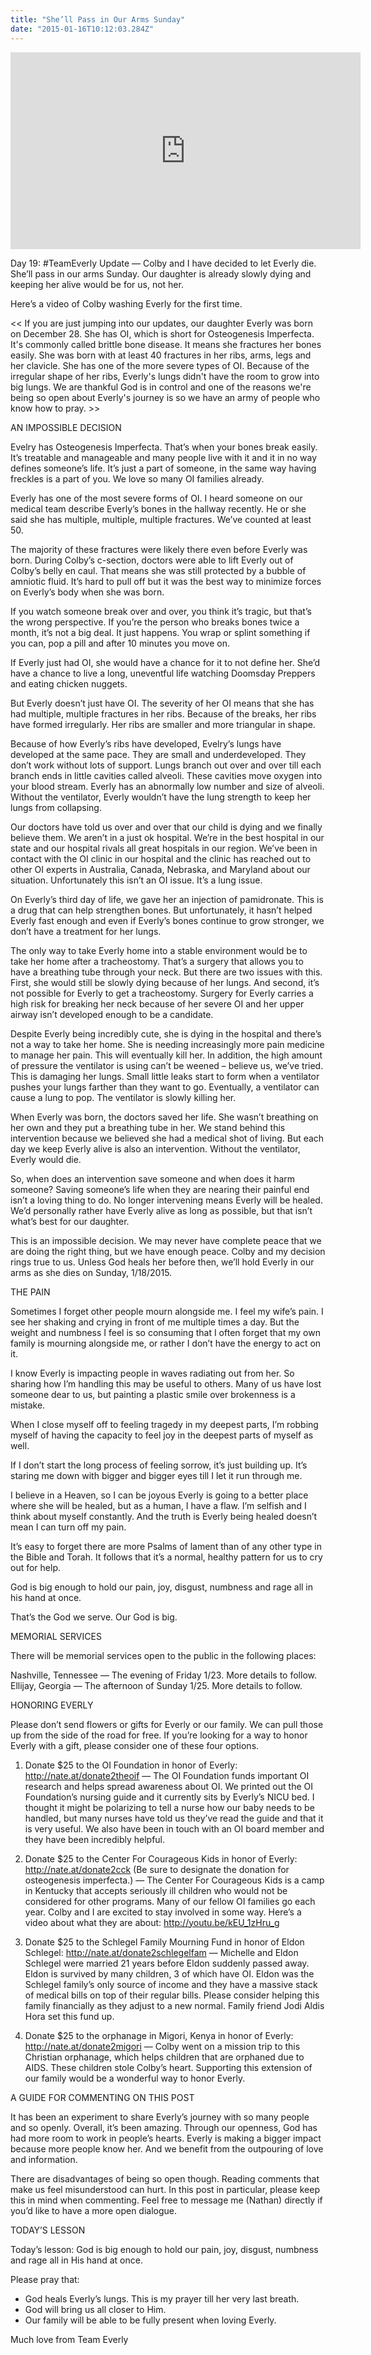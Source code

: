 ```yaml
---
title: "She’ll Pass in Our Arms Sunday"
date: "2015-01-16T10:12:03.284Z"
---
```


<iframe width="560" height="315" src="https://www.youtube.com/embed/88YIh-zmU8w" frameborder="0" allow="accelerometer; autoplay; encrypted-media; gyroscope; picture-in-picture" allowfullscreen></iframe>

Day 19: #TeamEverly Update — Colby and I have decided to let Everly die. She’ll pass in our arms Sunday. Our daughter is already slowly dying and keeping her alive would be for us, not her.

Here’s a video of Colby washing Everly for the first time.

<< If you are just jumping into our updates, our daughter Everly was born on December 28. She has OI, which is short for Osteogenesis Imperfecta. It's commonly called brittle bone disease. It means she fractures her bones easily. She was born with at least 40 fractures in her ribs, arms, legs and her clavicle. She has one of the more severe types of OI. Because of the irregular shape of her ribs, Everly's lungs didn't have the room to grow into big lungs. We are thankful God is in control and one of the reasons we're being so open about Everly's journey is so we have an army of people who know how to pray. >>

AN IMPOSSIBLE DECISION

Evelry has Osteogenesis Imperfecta. That’s when your bones break easily. It’s treatable and manageable and many people live with it and it in no way defines someone’s life. It’s just a part of someone, in the same way having freckles is a part of you. We love so many OI families already.

Everly has one of the most severe forms of OI. I heard someone on our medical team describe Everly’s bones in the hallway recently. He or she said she has multiple, multiple, multiple fractures. We’ve counted at least 50.

The majority of these fractures were likely there even before Everly was born. During Colby’s c-section, doctors were able to lift Everly out of Colby’s belly en caul. That means she was still protected by a bubble of amniotic fluid. It’s hard to pull off but it was the best way to minimize forces on Everly’s body when she was born.

If you watch someone break over and over, you think it’s tragic, but that’s the wrong perspective. If you’re the person who breaks bones twice a month, it’s not a big deal. It just happens. You wrap or splint something if you can, pop a pill and after 10 minutes you move on.

If Everly just had OI, she would have a chance for it to not define her. She’d have a chance to live a long, uneventful life watching Doomsday Preppers and eating chicken nuggets.

But Everly doesn’t just have OI. The severity of her OI means that she has had multiple, multiple fractures in her ribs. Because of the breaks, her ribs have formed irregularly. Her ribs are smaller and more triangular in shape.

Because of how Everly’s ribs have developed, Evelry’s lungs have developed at the same pace. They are small and underdeveloped. They don’t work without lots of support. Lungs branch out over and over till each branch ends in little cavities called alveoli. These cavities move oxygen into your blood stream. Everly has an abnormally low number and size of alveoli. Without the ventilator, Everly wouldn’t have the lung strength to keep her lungs from collapsing.

Our doctors have told us over and over that our child is dying and we finally believe them. We aren’t in a just ok hospital. We’re in the best hospital in our state and our hospital rivals all great hospitals in our region. We’ve been in contact with the OI clinic in our hospital and the clinic has reached out to other OI experts in Australia, Canada, Nebraska, and Maryland about our situation. Unfortunately this isn’t an OI issue. It’s a lung issue.

On Everly’s third day of life, we gave her an injection of pamidronate. This is a drug that can help strengthen bones. But unfortunately, it hasn’t helped Everly fast enough and even if Everly’s bones continue to grow stronger, we don’t have a treatment for her lungs.

The only way to take Everly home into a stable environment would be to take her home after a tracheostomy. That’s a surgery that allows you to have a breathing tube through your neck. But there are two issues with this. First, she would still be slowly dying because of her lungs. And second, it’s not possible for Everly to get a tracheostomy. Surgery for Everly carries a high risk for breaking her neck because of her severe OI and her upper airway isn’t developed enough to be a candidate.

Despite Everly being incredibly cute, she is dying in the hospital and there’s not a way to take her home. She is needing increasingly more pain medicine to manage her pain. This will eventually kill her. In addition, the high amount of pressure the ventilator is using can’t be weened – believe us, we’ve tried. This is damaging her lungs. Small little leaks start to form when a ventilator pushes your lungs farther than they want to go. Eventually, a ventilator can cause a lung to pop. The ventilator is slowly killing her.

When Everly was born, the doctors saved her life. She wasn’t breathing on her own and they put a breathing tube in her. We stand behind this intervention because we believed she had a medical shot of living. But each day we keep Everly alive is also an intervention. Without the ventilator, Everly would die.

So, when does an intervention save someone and when does it harm someone? Saving someone’s life when they are nearing their painful end isn’t a loving thing to do. No longer intervening means Everly will be healed. We’d personally rather have Everly alive as long as possible, but that isn’t what’s best for our daughter.

This is an impossible decision. We may never have complete peace that we are doing the right thing, but we have enough peace. Colby and my decision rings true to us. Unless God heals her before then, we’ll hold Everly in our arms as she dies on Sunday, 1/18/2015.

THE PAIN

Sometimes I forget other people mourn alongside me. I feel my wife’s pain. I see her shaking and crying in front of me multiple times a day. But the weight and numbness I feel is so consuming that I often forget that my own family is mourning alongside me, or rather I don’t have the energy to act on it.

I know Everly is impacting people in waves radiating out from her. So sharing how I’m handling this may be useful to others. Many of us have lost someone dear to us, but painting a plastic smile over brokenness is a mistake.

When I close myself off to feeling tragedy in my deepest parts, I’m robbing myself of having the capacity to feel joy in the deepest parts of myself as well.

If I don’t start the long process of feeling sorrow, it’s just building up. It’s staring me down with bigger and bigger eyes till I let it run through me.

I believe in a Heaven, so I can be joyous Everly is going to a better place where she will be healed, but as a human, I have a flaw. I’m selfish and I think about myself constantly. And the truth is Everly being healed doesn’t mean I can turn off my pain.

It’s easy to forget there are more Psalms of lament than of any other type in the Bible and Torah. It follows that it’s a normal, healthy pattern for us to cry out for help.

God is big enough to hold our pain, joy, disgust, numbness and rage all in his hand at once.

That’s the God we serve. Our God is big.

MEMORIAL SERVICES

There will be memorial services open to the public in the following places:

Nashville, Tennessee — The evening of Friday 1/23. More details to follow.
Ellijay, Georgia — The afternoon of Sunday 1/25. More details to follow.

HONORING EVERLY

Please don’t send flowers or gifts for Everly or our family. We can pull those up from the side of the road for free. If you’re looking for a way to honor Everly with a gift, please consider one of these four options.

1. Donate $25 to the OI Foundation in honor of Everly: http://nate.at/donate2theoif — The OI Foundation funds important OI research and helps spread awareness about OI. We printed out the OI Foundation’s nursing guide and it currently sits by Everly’s NICU bed. I thought it might be polarizing to tell a nurse how our baby needs to be handled, but many nurses have told us they’ve read the guide and that it is very useful. We also have been in touch with an OI board member and they have been incredibly helpful.

2. Donate $25 to the Center For Courageous Kids in honor of Everly: http://nate.at/donate2cck (Be sure to designate the donation for osteogenesis imperfecta.) — The Center For Courageous Kids is a camp in Kentucky that accepts seriously ill children who would not be considered for other programs. Many of our fellow OI families go each year. Colby and I are excited to stay involved in some way. Here’s a video about what they are about: http://youtu.be/kEU_1zHru_g

3. Donate $25 to the Schlegel Family Mourning Fund in honor of Eldon Schlegel: http://nate.at/donate2schlegelfam — Michelle and Eldon Schlegel were married 21 years before Eldon suddenly passed away. Eldon is survived by many children, 3 of which have OI. Eldon was the Schlegel family’s only source of income and they have a massive stack of medical bills on top of their regular bills. Please consider helping this family financially as they adjust to a new normal. Family friend Jodi Aldis Hora set this fund up.

4. Donate $25 to the orphanage in Migori, Kenya in honor of Everly: http://nate.at/donate2migori — Colby went on a mission trip to this Christian orphanage, which helps children that are orphaned due to AIDS. These children stole Colby’s heart. Supporting this extension of our family would be a wonderful way to honor Everly.

A GUIDE FOR COMMENTING ON THIS POST

It has been an experiment to share Everly’s journey with so many people and so openly. Overall, it’s been amazing. Through our openness, God has had more room to work in people’s hearts. Everly is making a bigger impact because more people know her. And we benefit from the outpouring of love and information.

There are disadvantages of being so open though. Reading comments that make us feel misunderstood can hurt. In this post in particular, please keep this in mind when commenting. Feel free to message me (Nathan) directly if you’d like to have a more open dialogue.

TODAY’S LESSON

Today’s lesson: God is big enough to hold our pain, joy, disgust, numbness and rage all in His hand at once.

Please pray that:

- God heals Everly’s lungs. This is my prayer till her very last breath.
- God will bring us all closer to Him.
- Our family will be able to be fully present when loving Everly.

Much love from Team Everly